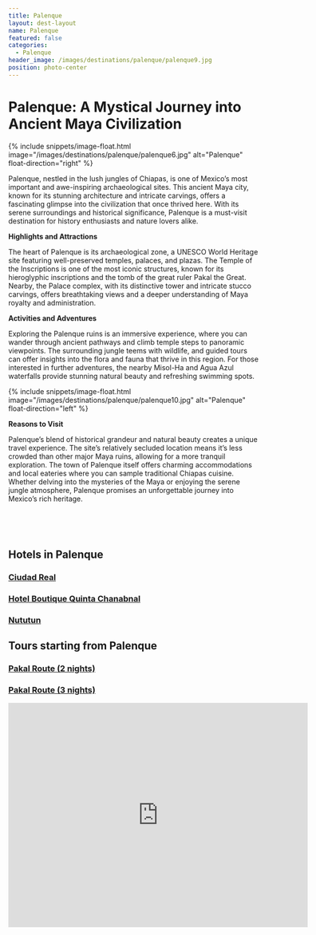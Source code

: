 ```yaml
---
title: Palenque
layout: dest-layout
name: Palenque
featured: false
categories:
  - Palenque
header_image: /images/destinations/palenque/palenque9.jpg
position: photo-center
---
```

# **Palenque: A Mystical Journey into Ancient Maya Civilization**

{% include snippets/image-float.html image="/images/destinations/palenque/palenque6.jpg" alt="Palenque" float-direction="right" %}

Palenque, nestled in the lush jungles of Chiapas, is one of Mexico’s most important and awe-inspiring archaeological sites. This ancient Maya city, known for its stunning architecture and intricate carvings, offers a fascinating glimpse into the civilization that once thrived here. With its serene surroundings and historical significance, Palenque is a must-visit destination for history enthusiasts and nature lovers alike.

**Highlights and Attractions**

The heart of Palenque is its archaeological zone, a UNESCO World Heritage site featuring well-preserved temples, palaces, and plazas. The Temple of the Inscriptions is one of the most iconic structures, known for its hieroglyphic inscriptions and the tomb of the great ruler Pakal the Great. Nearby, the Palace complex, with its distinctive tower and intricate stucco carvings, offers breathtaking views and a deeper understanding of Maya royalty and administration.

**Activities and Adventures**

Exploring the Palenque ruins is an immersive experience, where you can wander through ancient pathways and climb temple steps to panoramic viewpoints. The surrounding jungle teems with wildlife, and guided tours can offer insights into the flora and fauna that thrive in this region. For those interested in further adventures, the nearby Misol-Ha and Agua Azul waterfalls provide stunning natural beauty and refreshing swimming spots.

{% include snippets/image-float.html image="/images/destinations/palenque/palenque10.jpg" alt="Palenque" float-direction="left" %}

**Reasons to Visit**

Palenque’s blend of historical grandeur and natural beauty creates a unique travel experience. The site’s relatively secluded location means it’s less crowded than other major Maya ruins, allowing for a more tranquil exploration. The town of Palenque itself offers charming accommodations and local eateries where you can sample traditional Chiapas cuisine. Whether delving into the mysteries of the Maya or enjoying the serene jungle atmosphere, Palenque promises an unforgettable journey into Mexico’s rich heritage.



&nbsp;

&nbsp;

## Hotels in Palenque

<section class='grid'>
<div class="col-3_sm-4_xs-6 padded-1">
    <a href="/hotels/cdreal">
        <div class="bg-image square" style="background-image:url('/images/hotels/ciudadreal/ciudadreal2.jpg')">  </div>
        <h3 class='center'>Ciudad Real</h3>        
    </a>  
</div>

<div class="col-3_sm-4_xs-6 padded-1">
    <a href="/hotels/chanabnal">
        <div class="bg-image square" style="background-image:url('/images/hotels/quintachan/quintachan1.jpg')">  </div>
        <h3 class='center'>Hotel Boutique Quinta Chanabnal</h3>        
    </a>  
</div>

<div class="col-3_sm-4_xs-6 padded-1">
    <a href="/hotels/nututun">
        <div class="bg-image square" style="background-image:url('/images/hotels/nututun/nututun1.jpg')">  </div>
        <h3 class='center'>Nututun</h3>        
    </a>  
</div>

<h2 class="margin-b-2 padding-t-30">Tours starting from Palenque</h2>
<section class='grid'>
<div class="col-3_sm-4_xs-6 padded-1">
    <a href="/_tourposts/pakal2.md">
        <div class="bg-image square" style="background-image:url('/images/destinations/palenque/palenque11.jpg')">  </div>
        <h3 class='center'>Pakal Route (2 nights)</h3>        
    </a>  
</div>

<div class="col-3_sm-4_xs-6 padded-1">
    <a href="/_tourposts/pakalroute.md">
        <div class="bg-image square" style="background-image:url('/images/destinations/chiapas/chiapas13.jpg')">  </div>
        <h3 class='center'>Pakal Route (3 nights)</h3>        
    </a>  
</div>


<div class='map-container center margin-1'>

<iframe src="https://www.google.com/maps/embed?pb=!1m18!1m12!1m3!1d60873.58928524561!2d-92.02475818548982!3d17.526629744509716!2m3!1f0!2f0!3f0!3m2!1i1024!2i768!4f13.1!3m3!1m2!1s0x85f24f4600da3b29%3A0xd16acd73739973f1!2s29960%20Palenque%2C%20Chis.%2C%20M%C3%A9xico!5e0!3m2!1ses!2ses!4v1739389659420!5m2!1ses!2ses" width="600" height="450" style="border:0;" allowfullscreen="" loading="lazy" referrerpolicy="no-referrer-when-downgrade"></iframe>

</div>

</section>